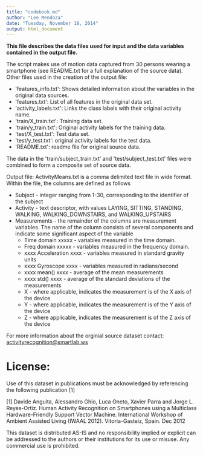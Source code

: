 ```yaml
---
title: "codebook.md"
author: "Lee Mendoza"
date: "Tuesday, November 18, 2014"
output: html_document
---
```


**This file describes the data files used for input and the data variables contained in the output file.**

The script makes use of motion data captured from 30 persons wearing a smartphone (see README.txt for a full explanation of the source data). Other files used in the creation of the output file:
- 'features_info.txt': Shows detailed information about the variables in the original data sources.
- 'features.txt': List of all features in the original data set.
- 'activity_labels.txt': Links the class labels with their original activity name.
- 'train/X_train.txt': Training data set.
- 'train/y_train.txt': Original activity labels for the training data.
- 'test/X_test.txt': Test data set.
- 'test/y_test.txt': original activity labels for the test data.
- 'README.txt': readme file for original source data.

The data in the 'train/subject_train.txt' and 'test/subject_test.txt' files were combined to form a composite set of source data. 

Output file: ActivityMeans.txt is a comma delimited text file in wide format. Within the file, the columns are defined as follows

- Subject - integer ranging from 1-30, corresponding to the identifier of the subject
- Activity - text descriptor, with values LAYING, SITTING, STANDING, WALKING, WALKING_DOWNSTAIRS, and WALKING_UPSTAIRS
- Measurements - the remainder of the columns are measurement variables. The name of the column consists of several components and indicate some significant aspect of the variable
    - Time domain xxxxx - variables measured in the time domain.
    - Freq domain xxxxx - variables measured in the frequency domain.
    - xxxx Acceleration xxxx - variables measured in standard gravity units
    - xxxx Gyroscope xxxx - variables measured in radians/second
    - xxxx mean() xxxx - average of the mean measurements
    - xxxx std() xxxx - average of the standard deviations of the measurements
    - X - where applicable, indicates the measurement is of the X axis of the device
    - Y - where applicable, indicates the measurement is of the Y axis of the device
    - Z - where applicable, indicates the measurement is of the Z axis of the device




For more information about the orginial source dataset contact: activityrecognition@smartlab.ws

License:
========
Use of this dataset in publications must be acknowledged by referencing the following publication [1] 

[1] Davide Anguita, Alessandro Ghio, Luca Oneto, Xavier Parra and Jorge L. Reyes-Ortiz. Human Activity Recognition on Smartphones using a Multiclass Hardware-Friendly Support Vector Machine. International Workshop of Ambient Assisted Living (IWAAL 2012). Vitoria-Gasteiz, Spain. Dec 2012

This dataset is distributed AS-IS and no responsibility implied or explicit can be addressed to the authors or their institutions for its use or misuse. Any commercial use is prohibited.
